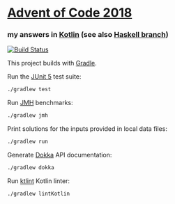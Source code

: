 # [Advent of Code 2018](https://adventofcode.com/2018)
### my answers in [Kotlin](https://www.kotlinlang.org/) (see also [Haskell branch](https://github.com/ephemient/aoc2018/tree/master))

[![Build Status](https://travis-ci.org/ephemient/aoc2018.svg?branch=kotlin)](https://travis-ci.org/ephemient/aoc2018)

This project builds with [Gradle](https://gradle.org/).

Run the [JUnit 5](https://junit.org/junit5/) test suite:

```sh
./gradlew test
```

Run [JMH](https://openjdk.java.net/projects/code-tools/jmh/) benchmarks:

```sh
./gradlew jmh
```

Print solutions for the inputs provided in local data files:

```sh
./gradlew run
```

Generate [Dokka](https://github.com/Kotlin/dokka) API documentation:

```sh
./gradlew dokka
```

Run [ktlint](https://ktlint.github.io/) Kotlin linter:

```sh
./gradlew lintKotlin
```
